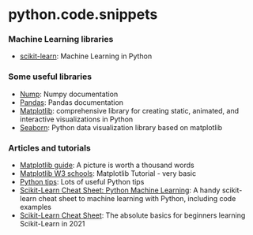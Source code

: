 # python.code.snippets

### Machine Learning libraries
- <a href="https://scikit-learn.org/stable/index.html" target="_blank">scikit-learn</a>: Machine Learning in Python

### Some useful libraries
- <a href="https://numpy.org/doc/stable/" target="_blank">Nump</a>: Numpy documentation
- <a href="https://pandas.pydata.org/docs/" target="_blank">Pandas</a>: Pandas documentation
- <a href="https://matplotlib.org/" target="_blank">Matplotlib</a>: comprehensive library for creating static, animated, and interactive visualizations in Python
- <a href="https://seaborn.pydata.org/index.html" target="_blank">Seaborn</a>: Python data visualization library based on matplotlib

### Articles and tutorials
- <a href="https://realpython.com/python-matplotlib-guide/" target="_blank">Matplotlib guide</a>: A picture is worth a thousand words
- <a href="https://www.w3schools.com/python/matplotlib_intro.asp" target="_blank">Matplotlib W3 schools</a>: Matplotlib Tutorial - very basic
- <a href="https://book.pythontips.com/en/latest/index.html" target="_blank">Python tips</a>: Lots of useful Python tips
- <a href="https://www.datacamp.com/community/blog/scikit-learn-cheat-sheet" target="_blank">Scikit-Learn Cheat Sheet: Python Machine Learning</a>: A handy scikit-learn cheat sheet to machine learning with Python, including code examples
- <a href="https://towardsdatascience.com/scikit-learn-cheat-sheet-2021-python-for-data-science-c634fd5dcbd0" target="_blank">Scikit-Learn Cheat Sheet</a>: The absolute basics for beginners learning Scikit-Learn in 2021

